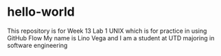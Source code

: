 # hello-world
This repository is for Week 13 Lab 1 UNIX which is for practice in using GitHub Flow
My name is Lino Vega and I am a student at UTD majoring in software engineering
